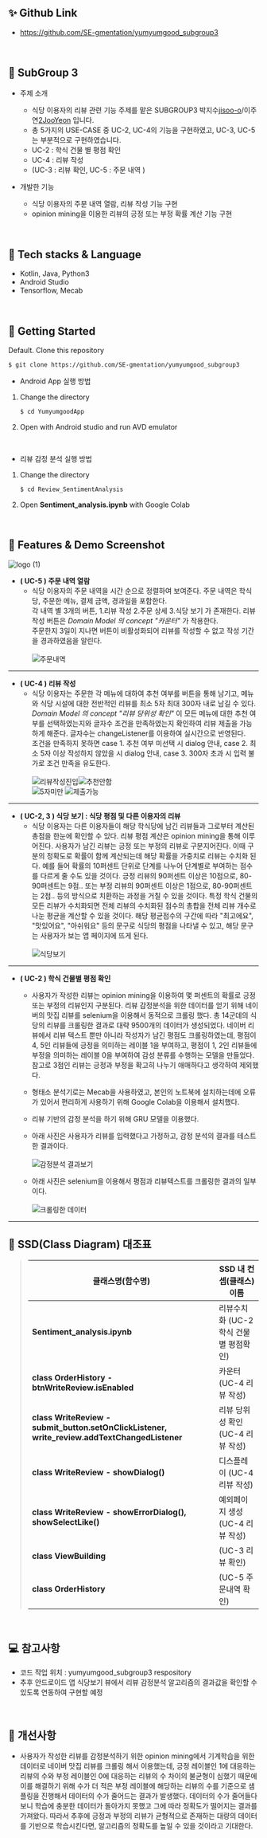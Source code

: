 ## ✨ Github Link

- https://github.com/SE-gmentation/yumyumgood_subgroup3

<br/>

## 📢 SubGroup 3

- 주제 소개 
  - 식당 이용자의 리뷰 관련 기능 주제를 맡은 SUBGROUP3 박지수[jisoo-o](https://github.com/jisoo-o/)/이주연[2JooYeon](https://github.com/2JooYeon) 입니다. 
  - 총 5가지의 USE-CASE 중 UC-2, UC-4의 기능을 구현하였고, UC-3, UC-5는 부분적으로 구현하였습니다. 
  - UC-2 : 학식 건물 별 평점 확인
  - UC-4 : 리뷰 작성
  - (UC-3 : 리뷰 확인, UC-5 : 주문 내역 )


- 개발한 기능 
  - 식당 이용자의 주문 내역 열람, 리뷰 작성 기능 구현
  - opinion mining을 이용한 리뷰의 긍정 또는 부정 확률 계산 기능 구현 

<br/>

## 🔨 Tech stacks & Language


- Kotlin, Java, Python3
- Android Studio
- Tensorflow, Mecab

<br/>

## 🔎 Getting Started

Default. Clone this repository

   ```bash
   $ git clone https://github.com/SE-gmentation/yumyumgood_subgroup3
   ```
   
- Android App 실행 방법

1. Change the directory 

   ```bash
   $ cd YumyumgoodApp
   ```

2. Open with Android studio and run AVD emulator
<br/>

- 리뷰 감정 분석 실행 방법

1. Change the directory

   ```bash
   $ cd Review_SentimentAnalysis
   ```
2. Open **Sentiment_analysis.ipynb** with Google Colab
<br/>


## 📸 Features & Demo Screenshot
![logo (1)](https://user-images.githubusercontent.com/69567269/120076519-dbeece00-c0e0-11eb-8517-0f244a3ecdc1.png)      

- **( UC-5 ) 주문 내역 열람**
  - 식당 이용자의 주문 내역을 시간 순으로 정렬하여 보여준다. 주문 내역은 학식당, 주문한 메뉴, 결제 금액, 경과일을 포함한다.     
각 내역 별 3개의 버튼, 1.리뷰 작성 2.주문 상세 3.식당 보기 가 존재한다. 리뷰 작성 버튼은 *Domain Model 의 concept "카운터"* 가 작용한다.      
주문한지 3일이 지나면 버튼이 비활성화되어 리뷰를 작성할 수 없고 작성 기간을 경과하였음을 알린다.</br>           
![주문내역](https://user-images.githubusercontent.com/69567269/120077520-b617f800-c0e5-11eb-95b4-64eb26dad28d.png)     
      
---

- **( UC-4 ) 리뷰 작성**
  -  식당 이용자는 주문한 각 메뉴에 대하여 추천 여부를 버튼을 통해 남기고, 메뉴와 식당 시설에 대한 전반적인 리뷰를 최소 5자 최대 300자 내로 남길 수 있다. *Domain Model 의 concept "리뷰 당위성 확인"* 이 모든 메뉴에 대한 추천 여부를 선택하였는지와 글자수 조건을 만족하였는지 확인하여 리뷰 제출을 가능하게 해준다. 글자수는 changeListener를 이용하여 실시간으로 반영된다.     
조건을 만족하지 못하면 case 1. 추천 여부 미선택 시 dialog 안내, case 2. 최소 5자 이상 작성하지 않았을 시 dialog 안내, case 3. 300자 초과 시 입력 불가로 조건 만족을 유도한다.</br>  
![리뷰작성진입](https://user-images.githubusercontent.com/69567269/120077531-c4feaa80-c0e5-11eb-9021-62b0f95f1214.png)![추천안함](https://user-images.githubusercontent.com/69567269/120077561-e8c1f080-c0e5-11eb-930e-6ba2fc170150.png)        
![5자미만](https://user-images.githubusercontent.com/69567269/120077559-e495d300-c0e5-11eb-9f27-896c2afeb301.png)
![제출가능](https://user-images.githubusercontent.com/69567269/120077573-ff684780-c0e5-11eb-9792-47d6f26efcf0.png)

---

- **( UC-2, 3 ) 식당 보기 : 식당 평점 및 다른 이용자의 리뷰**
  -  식당 이용자는 다른 이용자들이 해당 학식당에 남긴 리뷰들과 그로부터 계산된 총점을 한눈에 확인할 수 있다. 리뷰 평점 계산은 opinion mining을 통해 이루어진다. 사용자가 남긴 리뷰는 긍정 또는 부정의 리뷰로 구분지어진다. 이때 구분의 정확도로 확률이 함께 계산되는데 해당 확률을 가중치로 리뷰는 수치화 된다. 예를 들어 확률의 10퍼센트 단위로 단계를 나누어 단계별로 부여하는 점수를 다르게 줄 수도 있을 것이다. 긍정 리뷰의 90퍼센트 이상은 10점으로, 80-90퍼센트는 9점.. 또는 부정 리뷰의 90퍼센트 이상은 1점으로, 80-90퍼센트는 2점.. 등의 방식으로 치환하는 과정을 거칠 수 있을 것이다. 특정 학식 건물의 모든 리뷰가 수치화되면 전체 리뷰의 수치화된 점수의 총합을 전체 리뷰 개수로 나눈 평균을 계산할 수 있을 것이다. 해당 평균점수의 구간에 따라 "최고에요", "맛있어요", "아쉬워요" 등의 문구로 식당의 평점을 나타낼 수 있고, 해당 문구는 사용자가 보는 앱 페이지에 뜨게 된다.</br>      
![식당보기](https://user-images.githubusercontent.com/69567269/120077647-60901b00-c0e6-11eb-8e7e-cced2aadcfa3.png)    

---

- **( UC-2 ) 학식 건물별 평점 확인**
  -  사용자가 작성한 리뷰는 opinion mining을 이용하여 몇 퍼센트의 확률로 긍정 또는 부정의 리뷰인지 구분된다. 리뷰 감정분석을 위한 데이터를 얻기 위해 네이버의 맛집 리뷰를 selenium을 이용해서 동적으로 크롤링 했다. 총 14군데의 식당의 리뷰를 크롤링한 결과로 대략 9500개의 데이터가 생성되었다. 네이버 리뷰에서 리뷰 텍스트 뿐만 아니라 작성자가 남긴 평점도 크롤링하였는데, 평점이 4, 5인 리뷰들에 긍정을 의미하는 레이블 1을 부여하고, 평점이 1, 2인 리뷰들에 부정을 의미하는 레이블 0을 부여하여 감성 분류를 수행하는 모델을 만들었다. 참고로 3점인 리뷰는 긍정과 부정을 확고히 나누기 애매하다고 생각하여 제외했다. 
  -  형태소 분석기로는 Mecab을 사용하였고, 본인의 노트북에 설치하는데에 오류가 있어서 편리하게 사용하기 위해 Google Colab을 이용해서 설치했다.
  -  리뷰 기반의 감정 분석을 하기 위해 GRU 모델을 이용했다. 
  -  아래 사진은 사용자가 리뷰를 입력했다고 가정하고, 감정 분석의 결과를 테스트한 결과이다. </br>   
![감정분석 결과보기](https://user-images.githubusercontent.com/48883581/120184220-ae726380-c24b-11eb-9b54-f4bbcfccf70b.png)

  -  아래 사진은 selenium을 이용해서 평점과 리뷰텍스트를 크롤링한 결과의 일부이다. </br>   
![크롤링한 데이터](https://user-images.githubusercontent.com/48883581/120198879-94418100-c25d-11eb-80a7-3f3d7191ef5f.png)

---

## 📍 SSD(Class Diagram) 대조표

>   | 클래스명(함수명) |  SSD 내 컨셉(클래스)이름  |
>   | --- | ---  |
>   |**Sentiment_analysis.ipynb** | 리뷰수치화 (UC-2 학식 건물 별 평점확인)|
>   |**class OrderHistory - btnWriteReview.isEnabled** | 카운터 (UC-4 리뷰 작성)|
>   |**class WriteReview - submit_button.setOnClickListener, write_review.addTextChangedListener** | 리뷰 당위성 확인 (UC-4 리뷰 작성)|
>   |**class WriteReview - showDialog()** | 디스플레이 (UC-4 리뷰 작성)|
>   |**class WriteReview - showErrorDialog(), showSelectLike()** | 예외페이지 생성 (UC-4 리뷰 작성)|
>   |**class ViewBuilding** | (UC-3 리뷰 확인)|
>   |**class OrderHistory** | (UC-5 주문내역 확인)|
  
<br/>

## 💻 참고사항
- 코드 작업 위치 : yumyumgood_subgroup3 respository
- 추후 안드로이드 앱 식당보기 뷰에서 리뷰 감정분석 알고리즘의 결과값을 확인할 수 있도록 연동하여 구현할 예정 
<br/>

## 🤣 개선사항
- 사용자가 작성한 리뷰를 감정분석하기 위한 opinion mining에서 기계학습을 위한 데이터로 네이버 맛집 리뷰를 크롤링 해서 이용했는데, 긍정 레이블인 1에 대응하는 리뷰의 수와 부정 레이블인 0에 대응하는 리뷰의 수 차이의 불균형이 심했기 때문에 이를 해결하기 위해 수가 더 적은 부정 레이블에 해당하는 리뷰의 수를 기준으로 샘플링을 진행해서 데이터의 수가 줄어드는 결과가 발생했다. 데이터의 수가 줄어들다 보니 학습에 충분한 데이터가 돌아가지 못했고 그에 따라 정확도가 떨어지는 결과를 가져왔다. 따라서 추후에 긍정과 부정의 리뷰가 균형적으로 존재하는 대량의 데이터를 기반으로 학습시킨다면, 알고리즘의 정확도를 높일 수 있을 것이라고 기대한다. 
